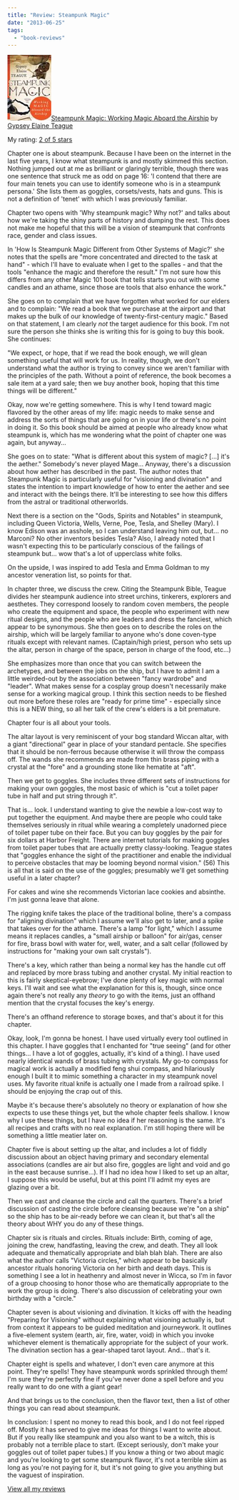 ```yaml
---
title: "Review: Steampunk Magic"
date: "2013-06-25"
tags: 
  - "book-reviews"
---
```


[![Steampunk Magic: Working Magic Aboard the Airship](images/16254977.jpg)](http://www.goodreads.com/book/show/16254977-steampunk-magic)[Steampunk Magic: Working Magic Aboard the Airship](http://www.goodreads.com/book/show/16254977-steampunk-magic) by [Gypsey Elaine Teague](http://www.goodreads.com/author/show/2941917.Gypsey_Elaine_Teague)

My rating: [2 of 5 stars](http://www.goodreads.com/review/show/650206058)

Chapter one is about steampunk. Because I have been on the internet in the last five years, I know what steampunk is and mostly skimmed this section. Nothing jumped out at me as brilliant or glaringly terrible, though there was one sentence that struck me as odd on page 16: 'I contend that there are four main tenets you can use to identify someone who is in a steampunk persona.' She lists them as goggles, corsets/vests, hats and guns. This is not a definition of 'tenet' with which I was previously familiar.

Chapter two opens with 'Why steampunk magic? Why not?' and talks about how we're taking the shiny parts of history and dumping the rest. This does not make me hopeful that this will be a vision of steampunk that confronts race, gender and class issues.

In 'How Is Steampunk Magic Different from Other Systems of Magic?' she notes that the spells are "more concentrated and directed to the task at hand" - which I'll have to evaluate when I get to the spalles - and that the tools "enhance the magic and therefore the result." I'm not sure how this differs from any other Magic 101 book that tells starts you out with some candles and an athame, since those are tools that also enhance the work."

She goes on to complain that we have forgotten what worked for our elders and to complain: "We read a book that we purchase at the airport and that makes up the bulk of our knowledge of twenty-first-century magic." Based on that statement, I am clearly _not_ the target audience for this book. I'm not sure the person she thinks she is writing this for is going to buy this book. She continues:

"We expect, or hope, that if we read the book enough, we will glean something useful that will work for us. In reality, though, we don't understand what the author is trying to convey since we aren't familiar with the principles of the path. Without a point of reference, the book becomes a sale item at a yard sale; then we buy another book, hoping that this time things will be different."

Okay, now we're getting somewhere. This is why I tend toward magic flavored by the other areas of my life: magic needs to make sense and address the sorts of things that are going on in your life or there's no point in doing it. So this book should be aimed at people who already know what steampunk is, which has me wondering what the point of chapter one was again, but anyway...

She goes on to state: "What is different about this system of magic? \[...\] it's the aether." Somebody's never played Mage... Anyway, there's a discussion about how aether has described in the past. The author notes that Steampunk Magic is particularly useful for "visioning and divination" and states the intention to impart knowledge of how to enter the aether and see and interact with the beings there. It'll be interesting to see how this differs from the astral or traditional otherworlds.

Next there is a section on the "Gods, Spirits and Notables" in steampunk, including Queen Victoria, Wells, Verne, Poe, Tesla, and Shelley (Mary). I know Edison was an asshole, so I can understand leaving him out, but... no Marconi? No other inventors besides Tesla? Also, I already noted that I wasn't expecting this to be particularly conscious of the failings of steampunk but... wow that's a lot of upperclass white folks.

On the upside, I was inspired to add Tesla and Emma Goldman to my ancestor veneration list, so points for that.

In chapter three, we discuss the crew. Citing the Steampunk Bible, Teague divides her steampunk audience into street urchins, tinkerers, explorers and aesthetes. They correspond loosely to random coven members, the people who create the equipment and space, the people who experiment with new ritual designs, and the people who are leaders and dress the fanciest, which appear to be synonymous. She then goes on to describe the roles on the airship, which will be largely familiar to anyone who's done coven-type rituals except with relevant names. (Captain/high priest, person who sets up the altar, person in charge of the space, person in charge of the food, etc...)

She emphasizes more than once that you can switch between the archetypes, and between the jobs on the ship, but I have to admit I am a little weirded-out by the association between "fancy wardrobe" and "leader". What makes sense for a cosplay group doesn't necessarily make sense for a working magical group. I think this section needs to be fleshed out more before these roles are "ready for prime time" - especially since this is a NEW thing, so all her talk of the crew's elders is a bit premature.

Chapter four is all about your tools.

The altar layout is very reminiscent of your bog standard Wiccan altar, with a giant "directional" gear in place of your standard pentacle. She specifies that it should be non-ferrous because otherwise it will throw the compass off. The wands she recommends are made from thin brass piping with a crystal at the "fore" and a grounding stone like hematite at "aft".

Then we get to goggles. She includes three different sets of instructions for making your own goggles, the most basic of which is "cut a toilet paper tube in half and put string through it".

That is... look. I understand wanting to give the newbie a low-cost way to put together the equipment. And maybe there are people who could take themselves seriously in ritual while wearing a completely unadorned piece of toilet paper tube on their face. But you can buy goggles by the pair for six dollars at Harbor Freight. There are internet tutorials for making goggles from toilet paper tubes that are actually pretty classy-looking. Teague states that "goggles enhance the sight of the practitioner and enable the individual to perceive obstacles that may be looming beyond normal vision." (56) This is all that is said on the use of the goggles; presumably we'll get something useful in a later chapter?

For cakes and wine she recommends Victorian lace cookies and absinthe. I'm just gonna leave that alone.

The rigging knife takes the place of the traditional boline, there's a compass for "aligning divination" which I assume we'll also get to later, and a spike that takes over for the athame. There's a lamp "for light," which I assume means it replaces candles, a "small airship or balloon" for air/gas, censer for fire, brass bowl with water for, well, water, and a salt cellar (followed by instructions for "making your own salt crystals").

There's a key, which rather than being a normal key has the handle cut off and replaced by more brass tubing and another crystal. My initial reaction to this is fairly skeptical-eyebrow; I've done plenty of key magic with normal keys. I'll wait and see what the explanation for this is, though, since once again there's not really any _theory_ to go with the items, just an offhand mention that the crystal focuses the key's energy.

There's an offhand reference to storage boxes, and that's about it for this chapter.

Okay, look, I'm gonna be honest. I have used virtually every tool outlined in this chapter. I have goggles that I enchanted for "true seeing" (and for other things... I have a lot of goggles, actually, it's kind of a thing). I have used nearly identical wands of brass tubing with crystals. My go-to compass for magical work is actually a modified feng shui compass, and hilariously enough I built it to mimic something a character in my steampunk novel uses. My favorite ritual knife is actually one I made from a railroad spike. I should be enjoying the crap out of this.

Maybe it's because there's absolutely no theory or explanation of how she expects to use these things yet, but the whole chapter feels shallow. I know why I use these things, but I have no idea if her reasoning is the same. It's all recipes and crafts with no real explanation. I'm still hoping there will be something a little meatier later on.

Chapter five is about setting up the altar, and includes a lot of fiddly discussion about an object having primary and secondary elemental associations (candles are air but also fire, goggles are light and void and go in the east because sunrise...). If I had no idea how I liked to set up an altar, I suppose this would be useful, but at this point I'll admit my eyes are glazing over a bit.

Then we cast and cleanse the circle and call the quarters. There's a brief discussion of casting the circle before cleansing because we're "on a ship" so the ship has to be air-ready before we can clean it, but that's all the theory about WHY you do any of these things.

Chapter six is rituals and circles. Rituals include: Birth, coming of age, joining the crew, handfasting, leaving the crew, and death. They all look adequate and thematically appropriate and blah blah blah. There are also what the author calls "Victoria circles," which appear to be basically ancestor rituals honoring Victoria on her birth and death days. This is something I see a lot in heathenry and almost never in Wicca, so I'm in favor of a group choosing to honor those who are thematically appropriate to the work the group is doing. There's also discussion of celebrating your own birthday with a "circle."

Chapter seven is about visioning and divination. It kicks off with the heading "Preparing for Visioning" without explaining what visioning actually is, but from context it appears to be guided meditation and journeywork. It outlines a five-element system (earth, air, fire, water, void) in which you invoke whichever element is thematically appropriate for the subject of your work. The divination section has a gear-shaped tarot layout. And... that's it.

Chapter eight is spells and whatever, I don't even care anymore at this point. They're spells! They have steampunk words sprinkled through them! I'm sure they're perfectly fine if you've never done a spell before and you really want to do one with a giant gear!

And that brings us to the conclusion, then the flavor text, then a list of other things you can read about steampunk.

In conclusion: I spent no money to read this book, and I do not feel ripped off. Mostly it has served to give me ideas for things I want to write about. But if you really like steampunk and you also want to be a witch, this is probably not a terrible place to start. (Except seriously, don't make your goggles out of toilet paper tubes.) If you know a thing or two about magic and you're looking to get some steampunk flavor, it's not a terrible skim as long as you're not paying for it, but it's not going to give you anything but the vaguest of inspiration.

[View all my reviews](http://www.goodreads.com/review/list/3048379-jack)
